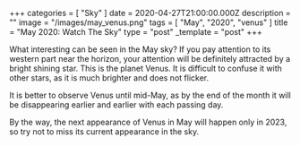 +++
categories = [ "Sky" ]
date = 2020-04-27T21:00:00.000Z
description = ""
image = "/images/may_venus.png"
tags = [ "May", "2020", "venus" ]
title = "May 2020: Watch The Sky"
type = "post"
_template = "post"
+++

What interesting can be seen in the May sky? If you pay attention to its western part near the horizon, your attention will be definitely attracted by a bright shining star. This is the planet Venus. It is difficult to confuse it with other stars, as it is much brighter and does not flicker.

It is better to observe Venus until mid-May, as by the end of the month it will be disappearing earlier and earlier with each passing day.

By the way, the next appearance of Venus in May will happen only in 2023, so try not to miss its current appearance in the sky.

